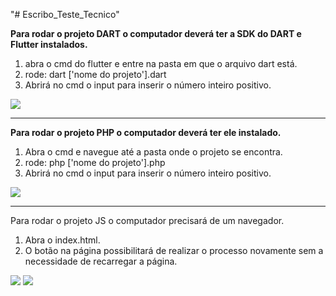 "# Escribo_Teste_Tecnico" 

<strong>Para rodar o projeto DART o computador deverá ter a SDK do DART e Flutter instalados.</strong>
1. abra o cmd do flutter e entre na pasta em que o arquivo dart está.
2. rode: dart ['nome do projeto'].dart
3. Abrirá no cmd o input para inserir o número inteiro positivo.
<img src="https://user-images.githubusercontent.com/51713644/149808269-e46ef981-b85e-466b-9b29-600a6f1d5d86.png">

<hr>

<strong>Para rodar o projeto PHP o computador deverá ter ele instalado.</strong>
1. Abra o cmd e navegue até a pasta onde o projeto se encontra.
2. rode: php ['nome do projeto'].php
3. Abrirá no cmd o input para inserir o número inteiro positivo.
<img src="https://user-images.githubusercontent.com/51713644/149808055-f8ad38b2-41bd-4339-a69a-13f2ba6cc7ca.png">

<hr>

</trong>Para rodar o projeto JS o computador precisará de um navegador.</strong>
1. Abra o index.html.
2. O botão na página possibilitará de realizar o processo novamente sem a necessidade de recarregar a página.
<img src="https://user-images.githubusercontent.com/51713644/149808382-c581bee7-5e43-4d61-b03e-7e7abfbd3f91.png">
<img src="https://user-images.githubusercontent.com/51713644/149808475-74d042f9-ca70-46b7-af2f-df7e7e0fd03a.png">
